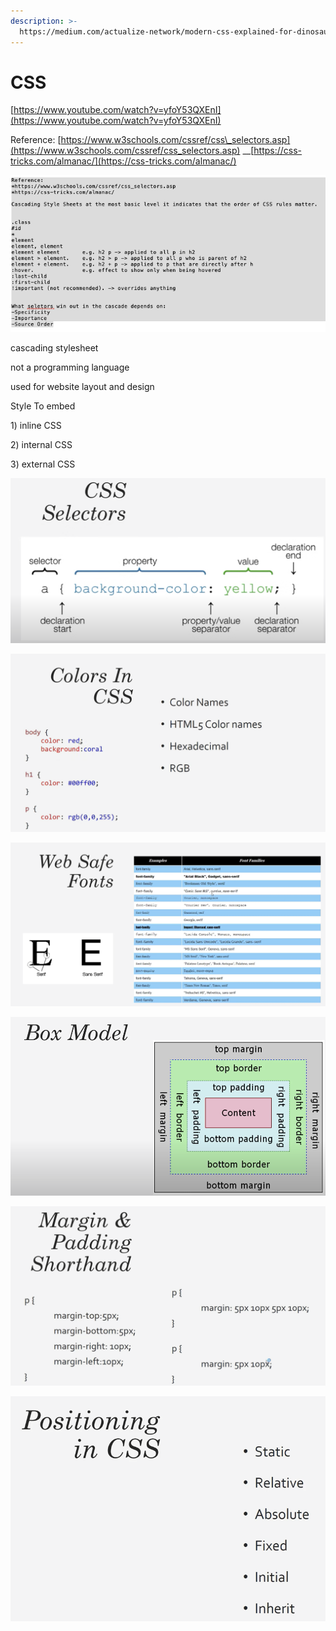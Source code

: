```yaml
---
description: >-
  https://medium.com/actualize-network/modern-css-explained-for-dinosaurs-5226febe3525
---
```


# CSS

  
[https://www.youtube.com/watch?v=yfoY53QXEnI](https://www.youtube.com/watch?v=yfoY53QXEnI)



Reference: [https://www.w3schools.com/cssref/css\_selectors.asp](https://www.w3schools.com/cssref/css_selectors.asp) __[https://css-tricks.com/almanac/](https://css-tricks.com/almanac/)

![](../../.gitbook/assets/image%20%28322%29.png)



cascading stylesheet

not a programming language

used for website layout and design

Style To embed

1\) inline CSS

2\) internal CSS

3\) external CSS

![](../../.gitbook/assets/image%20%28231%29.png)

![](../../.gitbook/assets/image%20%28234%29.png)

![](../../.gitbook/assets/image%20%28230%29.png)

![](../../.gitbook/assets/image%20%28229%29.png)

![](../../.gitbook/assets/image%20%28235%29.png)

![](../../.gitbook/assets/image%20%28233%29.png)

